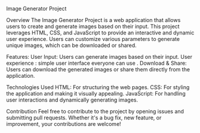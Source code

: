 Image Generator Project

Overview
The Image Generator Project is a web application that allows users to create and generate images based on their input. This project leverages HTML, CSS, and JavaScript to provide an interactive and dynamic user experience. Users can customize various parameters to generate unique images, which can be downloaded or shared.


Features:
User Input: Users can generate images based on their input.
User experience : simple user interface everyone can use .
Download & Share: Users can download the generated images or share them directly from the application.



Technologies Used
HTML: For structuring the web pages.
CSS: For styling the application and making it visually appealing.
JavaScript: For handling user interactions and dynamically generating images.

Contribution
Feel free to contribute to the project by opening issues and submitting pull requests. Whether it's a bug fix, new feature, or improvement, your contributions are welcome!
